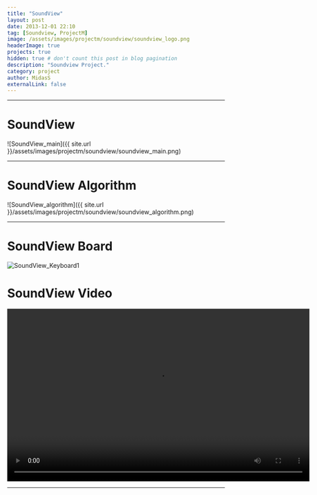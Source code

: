 ```yaml
---
title: "SoundView"
layout: post
date: 2013-12-01 22:10
tag: [Soundview, ProjectM]
image: /assets/images/projectm/soundview/soundview_logo.png
headerImage: true
projects: true
hidden: true # don't count this post in blog pagination
description: "Soundview Project."
category: project
author: MidasS
externalLink: false
---
```


---

# SoundView
![SoundView_main]({{ site.url }}/assets/images/projectm/soundview/soundview_main.png)

---

# SoundView Algorithm
![SoundView_algorithm]({{ site.url }}/assets/images/projectm/soundview/soundview_algorithm.png)

---

# SoundView Board
<img src="{{ site.url }}/assets/images/projectm/soundview/soundview_keyboard.png" float="left" alt="SoundView_Keyboard1" />

# SoundView Video
<video src="{{ site.url }}/assets/images/projectm/soundview/soundview_video.mp4" width="700" height="400"></video>

---


